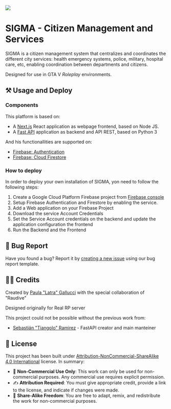 ![](https://img.shields.io/badge/version-0.1-blue) 

# SIGMA - Citizen Management and Services

SIGMA is a citizen management system that centralizes and coordinates the different city services: health emergency systems, police, military, hospital care, etc, enabling coordination between departments and citizens.

Designed for use in GTA V _Roleplay_ environments.

## ⚒️  Usage and Deploy
### Components
This platform is based on:
- A [Next.js](https://nextjs.org/) React application as webpage frontend, based on Node JS.
- A [Fast API](https://fastapi.tiangolo.com/) application as backend and API REST, based on Python 3

And his functionallities are supported on:
- [Firebase: Authentication](https://firebase.google.com/docs/auth?hl=es-419)
- [Firebase: Cloud Firestore](https://firebase.google.com/docs/firestore?hl=es-419)

### How to deploy
In order to deploy your own installation of SIGMA, yon need to follow the following steps:


1. Create a Google Cloud Platform Firebase project from [Firebase console](https://console.firebase.google.com/)
2. Setup Firebase Authentication and Firestore by enabling the service.
3. Add a Web application on your Firebase Project
4. Download the service Account Credentials
5. Set the Service Account credentials on the backend and update the application configuration the frontend
6. Run the Backend  and the Frontend

## 🐛 Bug Report
Have you found a bug? Report it by [creating a new issue](../../issues/new?template=bug_report.md) using our bug report template.

## 🤷‍♀️ Credits
Created by [Paula "Latra" Gallucci](https://github.com/latra) with the special collaboration of "Raudive"

Designed originally for Real RP server

This project could not be possible without the previous work from:
- [Sebastián "Tiangolo" Ramirez](http://tiangolo.com/) - FastAPI creator and main manteiner


## 📜 License

This project has been built under [Attribution-NonCommercial-ShareAlike 4.0 International](./LICENSE) license. In summary:


- 🚫 **Non-Commercial Use Only**: This work can only be used for non-commercial purposes. Any commercial use requires explicit permission.
- ✍️ **Attribution Required**: You must give appropriate credit, provide a link to the license, and indicate if changes were made.
- 🔄 **Share-Alike Freedom**: You are free to adapt, remix, and redistribute the work for non-commercial purposes.
